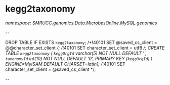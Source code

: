 ﻿# kegg2taxonomy
_namespace: [SMRUCC.genomics.Data.MicrobesOnline.MySQL.genomics](./index.md)_

--
 
 DROP TABLE IF EXISTS `kegg2taxonomy`;
 /*!40101 SET @saved_cs_client = @@character_set_client */;
 /*!40101 SET character_set_client = utf8 */;
 CREATE TABLE `kegg2taxonomy` (
 `keggOrgId` varchar(5) NOT NULL DEFAULT '',
 `taxonomyId` int(10) NOT NULL DEFAULT '0',
 PRIMARY KEY (`keggOrgId`)
 ) ENGINE=MyISAM DEFAULT CHARSET=latin1;
 /*!40101 SET character_set_client = @saved_cs_client */;
 
 --





